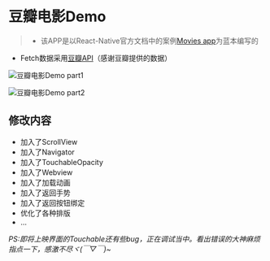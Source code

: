 # 豆瓣电影Demo

>- 该APP是以React-Native官方文档中的案例[Movies app](http://reactnative.cn/docs/0.37/sample-application-movies.html)为蓝本编写的
- Fetch数据采用[豆瓣API](https://developers.douban.com/wiki/?title=movie_v2)（感谢豆瓣提供的数据）


![豆瓣电影Demo part1](http://ois6i64tq.bkt.clouddn.com/%E8%B1%86%E7%93%A3%E7%94%B5%E5%BD%B1Demo%20v2%E3%80%90part1%E3%80%91.gif)

![豆瓣电影Demo part2](http://ois6i64tq.bkt.clouddn.com/%E8%B1%86%E7%93%A3%E7%94%B5%E5%BD%B1Demo%20v2%E3%80%90part2%E3%80%91.gif)

## 修改内容
- 加入了ScrollView
- 加入了Navigator
- 加入了TouchableOpacity
- 加入了Webview
- 加入了加载动画
- 加入了返回手势
- 加入了返回按钮绑定
- 优化了各种排版
- ...


*PS:即将上映界面的Touchable还有些bug，正在调试当中。看出错误的大神麻烦指点一下，感激不尽ヾ(￣▽￣)~*
